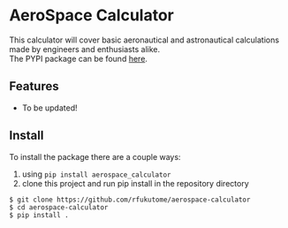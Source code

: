 # AeroSpace Calculator
This calculator will cover basic aeronautical and astronautical calculations made by engineers and enthusiasts alike.  
The PYPI package can be found [here](https://pypi.python.org/pypi/aerospace-calculator/0.1).

## Features
- To be updated!

## Install
To install the package there are a couple ways:
1. using `pip install aerospace_calculator`
2. clone this project and run pip install in the repository directory
  ```shell
  $ git clone https://github.com/rfukutome/aerospace-calculator
  $ cd aerospace-calculator
  $ pip install .
  ```
